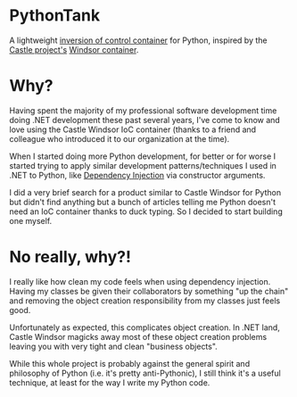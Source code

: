 PythonTank
==========

A lightweight [inversion of control container](http://en.wikipedia.org/wiki/Inversion_of_control) for Python, inspired by the [Castle project's](http://www.castleproject.org/) [Windsor container](http://docs.castleproject.org/Windsor.MainPage.ashx).

Why?
====

Having spent the majority of my professional software development time doing .NET development these past several years, I've come to know and love using the Castle Windsor IoC container (thanks to a friend and colleague who introduced it to our organization at the time).

When I started doing more Python development, for better or for worse I started trying to apply similar development patterns/techniques I used in .NET to Python, like [Dependency Injection](http://en.wikipedia.org/wiki/Dependency_injection) via constructor arguments.

I did a very brief search for a product similar to Castle Windsor for Python but didn't find anything but a bunch of articles telling me Python doesn't need an IoC container thanks to duck typing. So I decided to start building one myself.

No really, why?!
================

I really like how clean my code feels when using dependency injection. Having my classes be given their collaborators by something "up the chain" and removing the object creation responsibility from my classes just feels good.

Unfortunately as expected, this complicates object creation. In .NET land, Castle Windsor magicks away most of these object creation problems leaving you with very tight and clean "business objects".

While this whole project is probably against the general spirit and philosophy of Python (i.e. it's pretty anti-Pythonic), I still think it's a useful technique, at least for the way I write my Python code.

